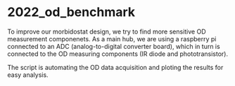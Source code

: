 # 2022_od_benchmark

To improve our morbidostat design, we try to find more sensitive OD measurement componenets. As a main hub, we are using a raspberry pi connected to an ADC (analog-to-digital converter board), which in turn is connected to the OD measuring components (IR diode and phototransistor). 

The script is automating the OD data acquisition and ploting the results for easy analysis.
